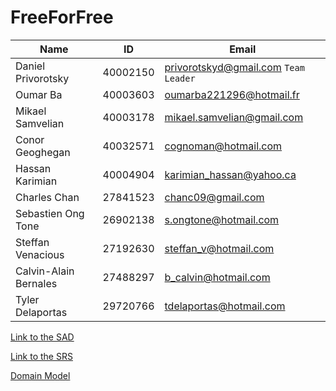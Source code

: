 # FreeForFree

Name | ID | Email
--- | --- | ---
Daniel Privorotsky | 40002150 | privorotskyd@gmail.com `Team Leader`
Oumar Ba | 40003603 | oumarba221296@hotmail.fr
Mikael Samvelian | 40003178 | mikael.samvelian@gmail.com
Conor Geoghegan | 40032571 | cognoman@hotmail.com
Hassan Karimian | 40004904 | karimian_hassan@yahoo.ca
Charles Chan | 27841523 | chanc09@gmail.com
Sebastien Ong Tone | 26902138 | s.ongtone@hotmail.com
Steffan Venacious | 27192630 | steffan_v@hotmail.com
Calvin-Alain Bernales | 27488297 | b_calvin@hotmail.com
Tyler Delaportas | 29720766 | tdelaportas@hotmail.com

[Link to the SAD](https://docs.google.com/document/d/1xZVP_H1vIcfh5upbR4nQgDBCqMcCySsisl6TmVyOuUE "SAD document")

[Link to the SRS](https://docs.google.com/document/d/1dtbTcZLlSLU4q7ml8xa4aiTf5IhMCYHVO1jbSH6PHNA "SRS document")

[Domain Model](https://www.lucidchart.com/documents/edit/830e88a1-6ad4-4ef7-89b2-42c18c1d9a8c/0 "Domain Model")